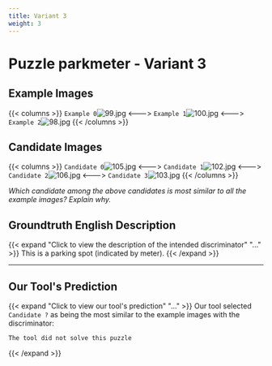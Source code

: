 ```yaml
---
title: Variant 3
weight: 3
---
```


# Puzzle parkmeter - Variant 3

## Example Images
{{< columns >}}
`Example 0`![99.jpg](/natscene_data/images/99.jpg)
<--->
`Example 1`![100.jpg](/natscene_data/images/100.jpg)
<--->
`Example 2`![98.jpg](/natscene_data/images/98.jpg)
{{< /columns >}}

## Candidate Images
{{< columns >}}
`Candidate 0`![105.jpg](/natscene_data/images/105.jpg)
<--->
`Candidate 1`![102.jpg](/natscene_data/images/102.jpg)
<--->
`Candidate 2`![106.jpg](/natscene_data/images/106.jpg)
<--->
`Candidate 3`![103.jpg](/natscene_data/images/103.jpg)
{{< /columns >}}

*Which candidate among the above candidates is most similar to all the example images? Explain why.*

## Groundtruth English Description

{{< expand "Click to view the description of the intended discriminator" "..." >}}
This is a parking spot (indicated by meter).
{{< /expand >}}

---



## Our Tool's Prediction

{{< expand "Click to view our tool's prediction" "..." >}}
Our tool selected `Candidate ?` as being the most similar to the example images with the discriminator:
```plaintext
The tool did not solve this puzzle
```
{{< /expand >}}
